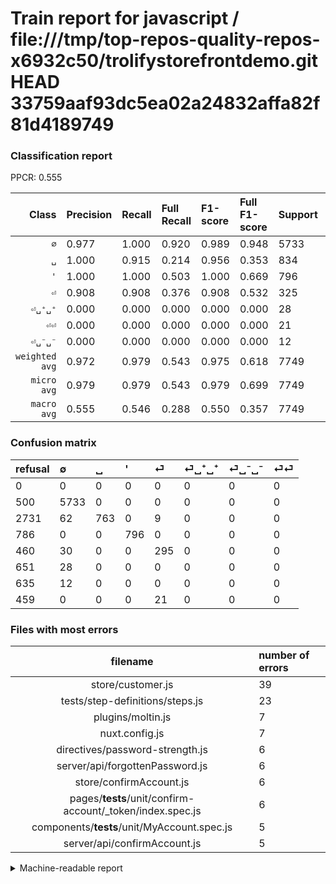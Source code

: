 # Train report for javascript / file:///tmp/top-repos-quality-repos-x6932c50/trolifystorefrontdemo.git HEAD 33759aaf93dc5ea02a24832affa82f81d4189749

### Classification report

PPCR: 0.555

| Class | Precision | Recall | Full Recall | F1-score | Full F1-score | Support | Full Support | PPCR |
|------:|:----------|:-------|:------------|:---------|:---------|:--------|:-------------|:-----|
| `∅` | 0.977| 1.000| 0.920| 0.989| 0.948| 5733| 6233| 0.920 |
| `␣` | 1.000| 0.915| 0.214| 0.956| 0.353| 834| 3565| 0.234 |
| `'` | 1.000| 1.000| 0.503| 1.000| 0.669| 796| 1582| 0.503 |
| `⏎` | 0.908| 0.908| 0.376| 0.908| 0.532| 325| 785| 0.414 |
| `⏎␣⁺␣⁺` | 0.000| 0.000| 0.000| 0.000| 0.000| 28| 679| 0.041 |
| `⏎⏎` | 0.000| 0.000| 0.000| 0.000| 0.000| 21| 480| 0.044 |
| `⏎␣⁻␣⁻` | 0.000| 0.000| 0.000| 0.000| 0.000| 12| 647| 0.019 |
| `weighted avg` | 0.972| 0.979| 0.543| 0.975| 0.618| 7749| 13971| 0.555 |
| `micro avg` | 0.979| 0.979| 0.543| 0.979| 0.699| 7749| 13971| 0.555 |
| `macro avg` | 0.555| 0.546| 0.288| 0.550| 0.357| 7749| 13971| 0.555 |

### Confusion matrix

|refusal|  ∅| ␣| '| ⏎| ⏎␣⁺␣⁺| ⏎␣⁻␣⁻| ⏎⏎| 
|:---|:---|:---|:---|:---|:---|:---|:---|
|0 |0 |0 |0 |0 |0 |0 |0 |
|500 |5733 |0 |0 |0 |0 |0 |0 |
|2731 |62 |763 |0 |9 |0 |0 |0 |
|786 |0 |0 |796 |0 |0 |0 |0 |
|460 |30 |0 |0 |295 |0 |0 |0 |
|651 |28 |0 |0 |0 |0 |0 |0 |
|635 |12 |0 |0 |0 |0 |0 |0 |
|459 |0 |0 |0 |21 |0 |0 |0 |

### Files with most errors

| filename | number of errors|
|:----:|:-----|
| store/customer.js | 39 |
| tests/step-definitions/steps.js | 23 |
| plugins/moltin.js | 7 |
| nuxt.config.js | 7 |
| directives/password-strength.js | 6 |
| server/api/forgottenPassword.js | 6 |
| store/confirmAccount.js | 6 |
| pages/__tests__/unit/confirm-account/_token/index.spec.js | 6 |
| components/__tests__/unit/MyAccount.spec.js | 5 |
| server/api/confirmAccount.js | 5 |

<details>
    <summary>Machine-readable report</summary>
```json
{
  "cl_report": {"\u0027": {"f1-score": 1.0, "precision": 1.0, "recall": 1.0, "support": 796}, "macro avg": {"f1-score": 0.5502646679478821, "precision": 0.5550265591186307, "recall": 0.5460800590296994, "support": 7749}, "micro avg": {"f1-score": 0.9790940766550522, "precision": 0.9790940766550522, "recall": 0.9790940766550522, "support": 7749}, "weighted avg": {"f1-score": 0.9750513475589422, "precision": 0.9716054773505961, "recall": 0.9790940766550522, "support": 7749}, "\u2205": {"f1-score": 0.9886187273667874, "precision": 0.9774936061381074, "recall": 1.0, "support": 5733}, "\u23ce": {"f1-score": 0.9076923076923076, "precision": 0.9076923076923077, "recall": 0.9076923076923077, "support": 325}, "\u23ce\u23ce": {"f1-score": 0.0, "precision": 0.0, "recall": 0.0, "support": 21}, "\u23ce\u2423\u207a\u2423\u207a": {"f1-score": 0.0, "precision": 0.0, "recall": 0.0, "support": 28}, "\u23ce\u2423\u207b\u2423\u207b": {"f1-score": 0.0, "precision": 0.0, "recall": 0.0, "support": 12}, "\u2423": {"f1-score": 0.95554164057608, "precision": 1.0, "recall": 0.9148681055155875, "support": 834}},
  "cl_report_full": {"\u0027": {"f1-score": 0.6694701429772918, "precision": 1.0, "recall": 0.5031605562579013, "support": 1582}, "macro avg": {"f1-score": 0.3573356336003614, "precision": 0.5550265591186307, "recall": 0.287537683793909, "support": 13971}, "micro avg": {"f1-score": 0.6986187845303867, "precision": 0.9790940766550522, "recall": 0.5430534678977883, "support": 13971}, "weighted avg": {"f1-score": 0.618475224354726, "precision": 0.8555046960559219, "recall": 0.5430534678977883, "support": 13971}, "\u2205": {"f1-score": 0.9477599603240205, "precision": 0.9774936061381074, "recall": 0.9197818065137173, "support": 6233}, "\u23ce": {"f1-score": 0.5315315315315315, "precision": 0.9076923076923077, "recall": 0.37579617834394907, "support": 785}, "\u23ce\u23ce": {"f1-score": 0.0, "precision": 0.0, "recall": 0.0, "support": 480}, "\u23ce\u2423\u207a\u2423\u207a": {"f1-score": 0.0, "precision": 0.0, "recall": 0.0, "support": 679}, "\u23ce\u2423\u207b\u2423\u207b": {"f1-score": 0.0, "precision": 0.0, "recall": 0.0, "support": 647}, "\u2423": {"f1-score": 0.3525878003696858, "precision": 1.0, "recall": 0.21402524544179524, "support": 3565}},
  "ppcr": 0.5546489156109083
}
```
</details>
